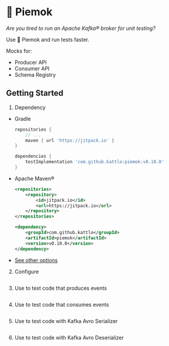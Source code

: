 # 🥧 Piemok

_Are you tired to run an Apache Kafka® broker for unit testing?_

Use 🥧 Piemok and run tests faster.

Mocks for:

- Producer API
- Consumer API
- Schema Registry

## Getting Started

1. Dependency

  - Gradle
    ```groovy
    repositories {
        // ...
        maven { url 'https://jitpack.io' }
    }

    dependencies {
	    testImplementation 'com.github.kattlo:piemok:v0.10.0'
	}

    ```

  - Apache Maven®
    ```xml
    <repositories>
		<repository>
		    <id>jitpack.io</id>
		    <url>https://jitpack.io</url>
		</repository>
	</repositories>

	<dependency>
	    <groupId>com.github.kattlo</groupId>
	    <artifactId>piemok</artifactId>
	    <version>v0.10.0</version>
	</dependency>
    ```

  - [See other options](https://jitpack.io/#kattlo/piemok)

2. Configure
```properties

```

3. Use to test code that produces events
```java

```

4. Use to test code that consumes events
```java

```

5. Use to test code with Kafka Avro Serializer
```java

```

6. Use to test code with Kafka Avro Deserializer
```java

```
